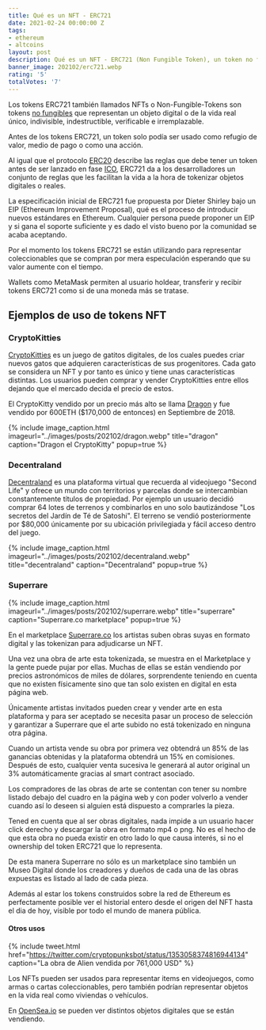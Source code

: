```yaml
---
title: Qué es un NFT - ERC721
date: 2021-02-24 00:00:00 Z
tags:
- ethereum
- altcoins
layout: post
description: Qué es un NFT - ERC721 (Non Fungible Token), un token no fungible.
banner_image: 202102/erc721.webp
rating: '5'
totalVotes: '7'
---
```


Los tokens ERC721 también llamados NFTs o Non-Fungible-Tokens son tokens [no fungibles](/fungibilidad/) que representan un objeto digital o de la vida real único, indivisible, indestructible, verificable e irremplazable.

Antes de los tokens ERC721, un token solo podía ser usado como refugio de valor, medio de pago o como una acción.

<!--more-->

Al igual que el protocolo [ERC20](/token-erc20/) describe las reglas que debe tener un token antes de ser lanzado en fase [ICO](/que-es-una-ico/), ERC721 da a los desarrolladores un conjunto de reglas que les facilitan la vida a la hora de tokenizar objetos digitales o reales.

La especificación inicial de ERC721 fue propuesta por Dieter Shirley  bajo un EIP (Ethereum Improvement Proposal), qué es el proceso de introducir nuevos estándares en Ethereum. Cualquier persona puede proponer un EIP y si gana el soporte suficiente y es dado el visto bueno por la comunidad se acaba aceptando.

Por el momento los tokens ERC721 se están utilizando para representar coleccionables que se compran por mera especulación esperando que su valor aumente con el tiempo.

Wallets como MetaMask permiten al usuario holdear, transferir y recibir tokens ERC721 como si de una moneda más se tratase.


## Ejemplos de uso de tokens NFT

### CryptoKitties

<a rel="nofollow" href="https://www.cryptokitties.co/">CryptoKitties</a> es un juego de gatitos digitales, de los cuales puedes criar nuevos gatos que adquieren características de sus progenitores. 
Cada gato se considera un NFT y por tanto es único y tiene unas características distintas. Los usuarios pueden comprar y vender CryptoKitties entre ellos dejando que el mercado decida el precio de estos.

El CryptoKitty vendido por un precio más alto se llama <a rel="nofollow" href="https://www.cryptokitties.co/kitty/896775">Dragon</a> y fue vendido por 600ETH ($170,000 de entonces) en Septiembre de 2018.

{% include image_caption.html imageurl="../images/posts/202102/dragon.webp" title="dragon" caption="Dragon el CryptoKitty" popup=true %}

### Decentraland

<a rel="nofollow" href="https://decentraland.org/">Decentraland</a> es una plataforma virtual que recuerda al videojuego "Second Life" y ofrece un mundo con territorios y parcelas donde se intercambian constantemente títulos de propiedad. Por ejemplo un usuario decidió comprar 64 lotes de terrenos y combinarlos en uno solo bautizándose "Los secretos del Jardín de Té de Satoshi". El terreno se vendió posteriormente por $80,000 únicamente por su ubicación privilegiada y fácil acceso dentro del juego.

{% include image_caption.html imageurl="../images/posts/202102/decentraland.webp" title="decentraland" caption="Decentraland" popup=true %}

### Superrare

{% include image_caption.html imageurl="../images/posts/202102/superrare.webp" title="superrare" caption="Superrare.co marketplace" popup=true %}

En el marketplace <a rel="nofollow" href="https://superrare.co/">Superrare.co</a> los artistas suben obras suyas en formato digital y las tokenizan para adjudicarse un NFT.

Una vez una obra de arte esta tokenizada, se muestra en el Marketplace y la gente puede pujar por ellas. Muchas de ellas se están vendiendo por precios astronómicos de miles de dólares, sorprendente teniendo en cuenta que no existen físicamente sino que tan solo existen en digital en esta página web.

Únicamente artistas invitados pueden crear y vender arte en esta plataforma y para ser aceptado se necesita pasar un proceso de selección y garantizar a Superrare que el arte subido no está tokenizado en ninguna otra página.

Cuando un artista vende su obra por primera vez obtendrá un 85% de las ganancias obtenidas y la plataforma obtendrá un 15% en comisiones. Después de esto, cualquier venta sucesiva le generará al autor original un 3% automáticamente gracias al smart contract asociado.

Los compradores de las obras de arte se contentan con tener su nombre listado debajo del cuadro en la página web y con poder volverlo a vender cuando así lo deseen si alguien está dispuesto a comprarles la pieza.

Tened en cuenta que al ser obras digitales, nada impide a un usuario hacer click derecho y descargar la obra en formato mp4 o png. No es el hecho de que esta obra no pueda existir en otro lado lo que causa interés, si no el ownership del token ERC721 que lo representa.

De esta manera Superrare no sólo es un marketplace sino también un Museo Digital donde los creadores y dueños de cada una de las obras expuestas es listado al lado de cada pieza.

Además al estar los tokens construidos sobre la red de Ethereum es perfectamente posible ver el historial entero desde el origen del NFT hasta el dia de hoy, visible por todo el mundo de manera pública.


#### Otros usos

{% include tweet.html href="https://twitter.com/cryptopunksbot/status/1353058374816944134" caption="La obra de Alien vendida por 761,000 USD" %}

Los NFTs pueden ser usados para representar items en videojuegos, como armas o cartas coleccionables, pero también podrían representar objetos en la vida real como viviendas o vehículos.

En <a rel="nofollow" href=" https://opensea.io/">OpenSea.io</a> se pueden ver distintos objetos digitales que se están vendiendo.